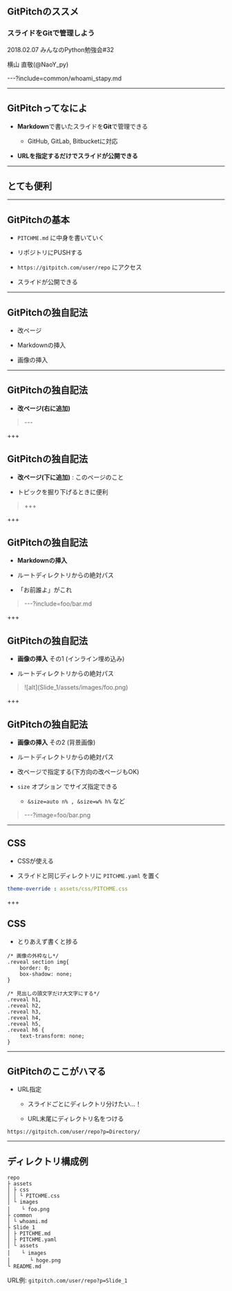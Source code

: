 ## GitPitchのススメ

### スライドをGitで管理しよう

2018.02.07 みんなのPython勉強会#32

横山 直敬(@NaoY_py)

---?include=common/whoami_stapy.md

---

## GitPitchってなによ

- **Markdown**で書いたスライドを**Git**で管理できる

	- GitHub, GitLab, Bitbucketに対応

- **URLを指定するだけでスライドが公開できる**

---

## とても便利

---

## GitPitchの基本

- `PITCHME.md` に中身を書いていく

- リポジトリにPUSHする

- `https://gitpitch.com/user/repo` にアクセス

- スライドが公開できる

---

## GitPitchの独自記法

- 改ページ

- Markdownの挿入

- 画像の挿入

---

## GitPitchの独自記法

- **改ページ(右に追加)**

> \---

+++

## GitPitchの独自記法

- **改ページ(下に追加)** : このページのこと

- トピックを掘り下げるときに便利 

> +++

+++

## GitPitchの独自記法

- **Markdownの挿入**

- ルートディレクトリからの絶対パス

- 「お前誰よ」がこれ

> ---?include=foo/bar.md

+++

## GitPitchの独自記法

- **画像の挿入** その1 (インライン埋め込み)

- ルートディレクトリからの絶対パス

> \!\[alt](Slide_1/assets/images/foo.png)

+++

## GitPitchの独自記法

- **画像の挿入** その2 (背景画像)

- ルートディレクトリからの絶対パス

- 改ページで指定する(下方向の改ページもOK)

- `size` オプション でサイズ指定できる

	- `&size=auto n% , &size=w% h%` など

> ---?image=foo/bar.png

---

## CSS

- CSSが使える

- スライドと同じディレクトリに ``PITCHME.yaml`` を置く

```PITCHME.yaml
theme-override : assets/css/PITCHME.css
```

+++

## CSS

- とりあえず書くと捗る

```
/* 画像の外枠なし*/
.reveal section img{
    border: 0;
    box-shadow: none;
}

/* 見出しの頭文字だけ大文字にする*/
.reveal h1,
.reveal h2,
.reveal h3,
.reveal h4,
.reveal h5,
.reveal h6 {
    text-transform: none;
}
```

---

## GitPitchのここがハマる

- URL指定

	- スライドごとにディレクトリ分けたい…！
	
	- URL末尾にディレクトリ名をつける
	
`https://gitpitch.com/user/repo?p=Directory/` 

---

## ディレクトリ構成例

```
repo
├ assets
│ ├ css
│ │ └ PITCHME.css
│ └ images
│ 　 └ foo.png
├ common
│ └ whoami.md
├ Slide_1
│ ├ PITCHME.md
│ ├ PITCHME.yaml
│ └ assets
│ 　 └ images
│ 　 　 └ hoge.png
└ README.md
```

URL例: ``gitpitch.com/user/repo?p=Slide_1``

